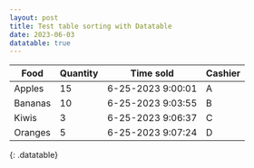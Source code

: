 ```yaml
---
layout: post
title: Test table sorting with Datatable
date: 2023-06-03
datatable: true
---
```



Food    | Quantity      | Time sold         | Cashier
------- | ------------- | ----------------- | -----------
Apples  |   15          | 6-25-2023 9:00:01 | A
Bananas |   10          | 6-25-2023 9:03:55 | B
Kiwis   |   3           | 6-25-2023 9:06:37 | C
Oranges |   5           | 6-25-2023 9:07:24 | D
{: .datatable}


